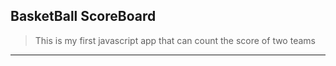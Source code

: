 ## BasketBall ScoreBoard
> This is my first javascript app that can count the score of two teams
<hr>